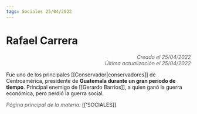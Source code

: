```yaml
---
tags: Sociales 25/04/2022
---
```


# Rafael Carrera
<div style="text-align: right; opacity: 0.7; font-style: italic;">Creado el 25/04/2022</div>
<div style="text-align: right; opacity: 0.7; font-style: italic;">Última actualización el 25/04/2022</div>

Fue uno de los principales [[Conservador|conservadores]] de Centroamérica, presidente de **Guatemala durante un gran período de tiempo**. 
Principal enemigo de [[Gerardo Barrios]], a quien ganó la guerra económica, pero perdió la guerra social.

<span style="opacity: 0.7; font-style: italic;">Página principal de la materia:</span> [['SOCIALES]]